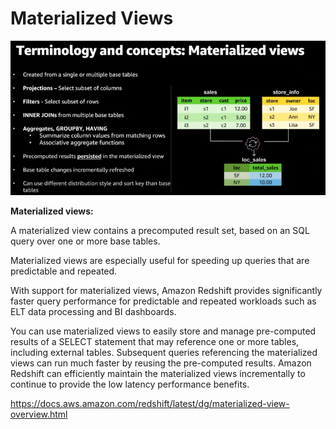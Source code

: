 # Materialized Views

![Materialized Views](../pics/MaterializedViews.PNG)

**Materialized views:**

A materialized view contains a precomputed result set, based on an SQL query over one or more base tables.

Materialized views are especially useful for speeding up queries that are predictable and repeated.

With support for materialized views, Amazon Redshift provides significantly faster query performance for predictable and repeated workloads such as ELT data processing and BI dashboards.

You can use materialized views to easily store and manage pre-computed results of a SELECT statement that may reference one or more tables, including external tables. Subsequent queries referencing the materialized views can run much faster by reusing the pre-computed results. Amazon Redshift can efficiently maintain the materialized views incrementally to continue to provide the low latency performance benefits.

https://docs.aws.amazon.com/redshift/latest/dg/materialized-view-overview.html
